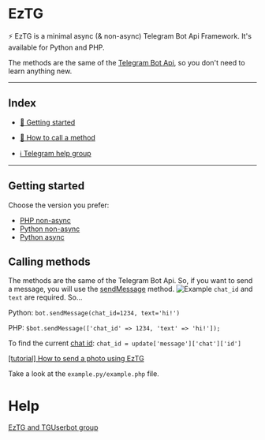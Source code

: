# EzTG

⚡️ EzTG is a minimal async (& non-async) Telegram Bot Api Framework.
It's available for Python and PHP.

The methods are the same of the [Telegram Bot Api](https://core.telegram.org/bots/api), so you don't need to learn anything new.


  

---

## Index

*  [🌟 Getting started](#getting-started)

*  [📖 How to call a method](#calling-methods)

*  [ℹ️ Telegram help group](#help)


---
## Getting started
Choose the version you prefer:

- [PHP non-async](https://github.com/peppelg/EzTG/tree/master/PHP/Standard)
- [Python non-async](https://github.com/peppelg/EzTG/tree/master/Python/Standard)
- [Python async](https://github.com/peppelg/EzTG/tree/master/Python/Async)


## Calling methods
The methods are the same of the Telegram Bot Api. So, if you want to send a message, you will use the [sendMessage](https://core.telegram.org/bots/api#sendmessage) method. 
![Example](https://i.imgur.com/XiNHYU4.png)
`chat_id` and `text` are required. So...

Python: `bot.sendMessage(chat_id=1234, text='hi!')`

PHP: `$bot.sendMessage(['chat_id' => 1234, 'text' => 'hi!']);`

To find the current [chat id](https://core.telegram.org/bots/api#chat): `chat_id = update['message']['chat']['id']`

[[tutorial] How to send a photo using EzTG](https://youtu.be/l7dSa7KS1S0)

Take a look at the `example.py/example.php` file.


# Help

[EzTG and TGUserbot group](https://t.me/joinchat/HIyPnk3GQ7525LpP62yIWA)

 